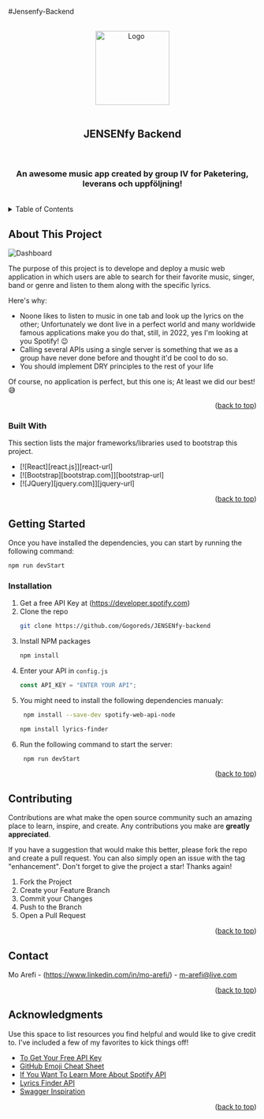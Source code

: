 #Jensenfy-Backend

<a name="readme-top"></a>

<!-- PROJECT LOGO -->

<br />
<div align="center">
    <img src="https://iili.io/64kT2p.png" alt="Logo" width="150" height="150">
  </a>
<br />
<br />
  <h2 align="center">JENSENfy Backend</h2>
<br />
  <h3 align="center">
    An awesome music app created by group IV for Paketering, leverans och uppföljning!
  </h3>
</div>
<br />

<!-- TABLE OF CONTENTS -->

<details>
  <summary>Table of Contents</summary>
  <ol>
    <li>
      <a href="#about-the-project">About The Project</a>
      <ul>
        <li><a href="#built-with">Built With</a></li>
      </ul>
    </li>
    <li>
      <a href="#getting-started">Getting Started</a>
      <ul>
        <li><a href="#prerequisites">Prerequisites</a></li>
        <li><a href="#installation">Installation</a></li>
      </ul>
    </li>
    <li><a href="#contributing">Contributing</a></li>
    <li><a href="#contact">Contact</a></li>
    <li><a href="#acknowledgments">Acknowledgments</a></li>
  </ol>
</details>

<!-- ABOUT THIS PROJECT -->

## About This Project

<img src="https://iili.io/64LDl9.png" alt="Dashboard" >

The purpose of this project is to develope and deploy a music web application in which users are able to search for their favorite music, singer, band or genre and listen to them along with the specific lyrics.

Here's why:

- Noone likes to listen to music in one tab and look up the lyrics on the other; Unfortunately we dont live in a perfect world and many worldwide famous applications make you do that, still, in 2022, yes I'm looking at you Spotify! 😉
- Calling several APIs using a single server is something that we as a group have never done before and thought it'd be cool to do so.
- You should implement DRY principles to the rest of your life

Of course, no application is perfect, but this one is; At least we did our best!😅

<p align="right">(<a href="#readme-top">back to top</a>)</p>

### Built With

This section lists the major frameworks/libraries used to bootstrap this project.

- [![React][react.js]][react-url]
- [![Bootstrap][bootstrap.com]][bootstrap-url]
- [![JQuery][jquery.com]][jquery-url]

<p align="right">(<a href="#readme-top">back to top</a>)</p>

<!-- GETTING STARTED -->

## Getting Started

Once you have installed the dependencies, you can start by running the following command:

```bash
npm run devStart
```

### Installation

1. Get a free API Key at (https://developer.spotify.com)
2. Clone the repo
   ```sh
   git clone https://github.com/Gogoreds/JENSENfy-backend
   ```
3. Install NPM packages
   ```sh
   npm install
   ```
4. Enter your API in `config.js`
   ```js
   const API_KEY = "ENTER YOUR API";
   ```
5. You might need to install the following dependencies manualy:
   ```sh
    npm install --save-dev spotify-web-api-node
   ```
   ```sh
   npm install lyrics-finder
   ```
6. Run the following command to start the server:
   ```sh
    npm run devStart
   ```

<p align="right">(<a href="#readme-top">back to top</a>)</p>

<!-- CONTRIBUTING -->

## Contributing

Contributions are what make the open source community such an amazing place to learn, inspire, and create. Any contributions you make are **greatly appreciated**.

If you have a suggestion that would make this better, please fork the repo and create a pull request. You can also simply open an issue with the tag "enhancement".
Don't forget to give the project a star! Thanks again!

1. Fork the Project
2. Create your Feature Branch
3. Commit your Changes
4. Push to the Branch
5. Open a Pull Request

<p align="right">(<a href="#readme-top">back to top</a>)</p>

<!-- CONTACT -->

## Contact

Mo Arefi - (https://www.linkedin.com/in/mo-arefi/) - m-arefi@live.com

<p align="right">(<a href="#readme-top">back to top</a>)</p>

<!-- ACKNOWLEDGMENTS -->

## Acknowledgments

Use this space to list resources you find helpful and would like to give credit to. I've included a few of my favorites to kick things off!

- [To Get Your Free API Key](https://developer.spotify.com/)
- [GitHub Emoji Cheat Sheet](https://www.webpagefx.com/tools/emoji-cheat-sheet)
- [If You Want To Learn More About Spotify API](https://www.npmjs.com/package/spotify-web-api-node)
- [Lyrics Finder API](https://www.npmjs.com/package/lyrics-finder)
- [Swagger Inspiration](https://petstore.swagger.io/)

<p align="right">(<a href="#readme-top">back to top</a>)</p>
